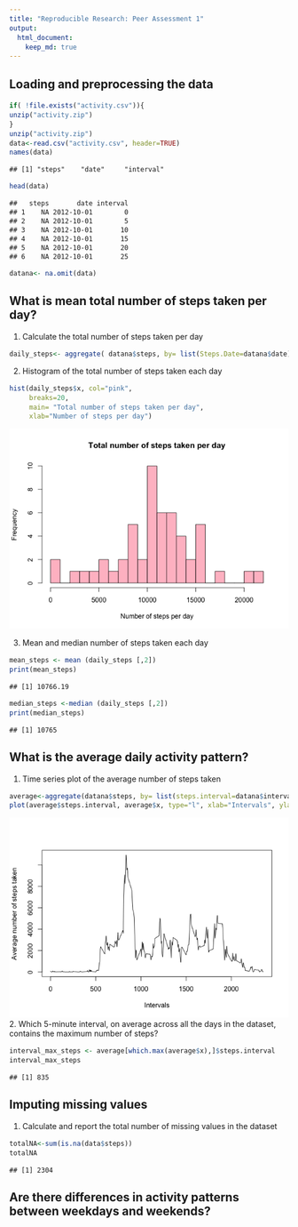 ```yaml
---
title: "Reproducible Research: Peer Assessment 1"
output: 
  html_document:
    keep_md: true
---
```

## Loading and preprocessing the data

```r
if( !file.exists("activity.csv")){
unzip("activity.zip")
}
unzip("activity.zip")
data<-read.csv("activity.csv", header=TRUE)
names(data)
```

```
## [1] "steps"    "date"     "interval"
```

```r
head(data)
```

```
##   steps       date interval
## 1    NA 2012-10-01        0
## 2    NA 2012-10-01        5
## 3    NA 2012-10-01       10
## 4    NA 2012-10-01       15
## 5    NA 2012-10-01       20
## 6    NA 2012-10-01       25
```

```r
datana<- na.omit(data)
```
## What is mean total number of steps taken per day?

1. Calculate the total number of steps taken per day


```r
daily_steps<- aggregate( datana$steps, by= list(Steps.Date=datana$date), FUN="sum")
```

2. Histogram of the total number of steps taken each day

```r
hist(daily_steps$x, col="pink",
     breaks=20,
     main= "Total number of steps taken per day",
     xlab="Number of steps per day")
```

![](PA1_template_files/figure-html/unnamed-chunk-3-1.png)<!-- -->

3. Mean and median number of steps taken each day

```r
mean_steps <- mean (daily_steps [,2])
print(mean_steps)
```

```
## [1] 10766.19
```

```r
median_steps <-median (daily_steps [,2])
print(median_steps)
```

```
## [1] 10765
```

## What is the average daily activity pattern?
1. Time series plot of the average number of steps taken

```r
average<-aggregate(datana$steps, by= list(steps.interval=datana$interval), FUN="sum")
plot(average$steps.interval, average$x, type="l", xlab="Intervals", ylab="Average number of steps taken")
```

![](PA1_template_files/figure-html/unnamed-chunk-5-1.png)<!-- -->
2. Which 5-minute interval, on average across all the days in the dataset, contains the maximum number of steps?

```r
interval_max_steps <- average[which.max(average$x),]$steps.interval
interval_max_steps
```

```
## [1] 835
```

## Imputing missing values
1. Calculate and report the total number of missing values in the dataset

```r
totalNA<-sum(is.na(data$steps))
totalNA
```

```
## [1] 2304
```



## Are there differences in activity patterns between weekdays and weekends?
